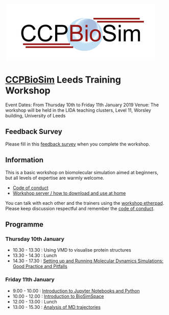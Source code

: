![CCPBioSim logo](../../images/ccpbiosim_logo.png)

# [CCPBioSim](https://ccpbiosim.ac.uk) Leeds Training Workshop

Event Dates: From Thursday 10th to Friday 11th January 2019
Venue: The workshop will be held in the LIDA teaching clusters, Level 11, Worsley building, University of Leeds

## Feedback Survey

Please fill in this [feedback survey](feedback.md) when you complete the workshop.

## Information

This is a basic workshop on biomolecular simulation aimed at beginners, but all levels of expertise are warmly welcome.
 
* [Code of conduct](https://ccpbiosim.github.io/workshop/events/leeds2019/conduct.html)
* [Workshop server / how to download and use at home](https://ccpbiosim.github.io/workshop/events/leeds2019/server.html)

You can talk with each other and the trainers using the 
<a href="https://etherpad.net/p/ccpbiosim_leeds2019" target="_blank">workshop etherpad</a>. Please
keep discussion respectful and remember the [code of conduct](https://ccpbiosim.github.io/workshop/events/leeds2019/conduct.html).

## Programme

### Thursday 10th January

* 10.30 - 13.30 : Using VMD to visualise protein structures
* 13.30 - 14.30 : Lunch
* 14.30 - 17.30 : [Setting up and Running Molecular Dynamics Simulations: Good Practice and Pitfalls](https://ccpbiosim.github.io/md_workshop/presentation)

### Friday 11th January

* 9.00 - 10.00 : [Introduction to Jupyter Notebooks and Python](https://ccpbiosim.github.io/python_and_data)
* 10.00 - 12.00 : [Introduction to BioSimSpace](https://ccpbiosim.github.io/biosimspace_workshop)
* 12.00 - 13.00 : Lunch
* 13.00 - 15.30 : [Analysis of MD trajectories](https://ccpbiosim.github.io/md_workshop)
